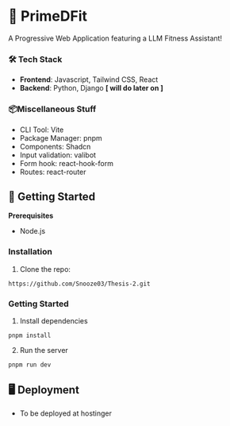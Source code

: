 # 🤖 PrimeDFit 
A Progressive Web Application featuring a LLM Fitness Assistant!

### 🛠️ Tech Stack
- **Frontend**: Javascript, Tailwind CSS, React
- **Backend**: Python, Django **[ will do later on ]**

### 📦Miscellaneous Stuff
- CLI Tool: Vite
- Package Manager: pnpm
- Components: Shadcn
- Input validation: valibot
- Form hook: react-hook-form
- Routes: react-router

## 🚀 Getting Started
**Prerequisites**
- Node.js

### Installation
1. Clone the repo:
```
https://github.com/Snooze03/Thesis-2.git
```

### Getting Started
1. Install dependencies
```
pnpm install
```
2. Run the server
```
pnpm run dev
```

## 🖥️ Deployment
- To be deployed at hostinger
